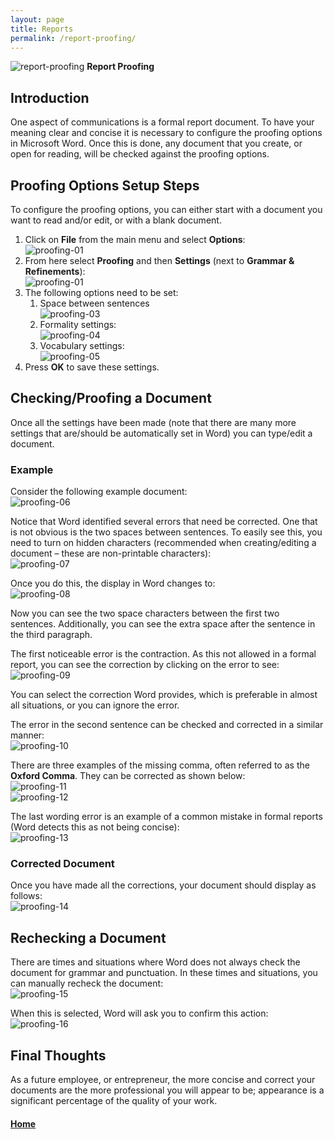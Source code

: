 ```yaml
---
layout: page
title: Reports
permalink: /report-proofing/
---
```


![report-proofing](images/hidden-character.png) **Report Proofing**

## Introduction
One aspect of communications is a formal report document. To have your meaning clear and concise it is necessary to configure the proofing options in Microsoft Word. Once this is done, any document that you create, or open for reading, will be checked against the proofing options.

## Proofing Options Setup Steps
To configure the proofing options, you can either start with a document you want to read and/or edit, or with a blank document.

1. Click on **File** from the main menu and select **Options**:<br>
![proofing-01](images/proofing-01.jpg)
2. From here select **Proofing** and then **Settings** (next to **Grammar & Refinements**):<br>
![proofing-01](images/proofing-02.jpg)
3. The following options need to be set:
    1. Space between sentences<br>
    ![proofing-03](images/proofing-03.jpg)
    2. Formality settings:<br>
    ![proofing-04](images/proofing-04.jpg)
    3. Vocabulary settings:<br>
    ![proofing-05](images/proofing-05.jpg)
4. Press **OK** to save these settings.

## Checking/Proofing a Document
Once all the settings have been made (note that there are many more settings that are/should be automatically set in Word) you can type/edit a document.

### Example
Consider the following example document:<br>
![proofing-06](images/proofing-06.jpg)

Notice that Word identified several errors that need be corrected. One that is not obvious is the two spaces between sentences. To easily see this, you need to turn on hidden characters (recommended when creating/editing a document – these are non-printable characters):<br>
![proofing-07](images/proofing-07.jpg)

Once you do this, the display in Word changes to:<br>
![proofing-08](images/proofing-08.jpg)

Now you can see the two space characters between the first two sentences. Additionally, you can see the extra space after the sentence in the third paragraph.

The first noticeable error is the contraction. As this not allowed in a formal report, you can see the correction by clicking on the error to see:<br>
![proofing-09](images/proofing-09.jpg)

You can select the correction Word provides, which is preferable in almost all situations, or you can ignore the error.

The error in the second sentence can be checked and corrected in a similar manner:<br>
![proofing-10](images/proofing-10.jpg)

There are three examples of the missing comma, often referred to as the **Oxford Comma**. They can be corrected as shown below:<br>
![proofing-11](images/proofing-11.jpg)<br>
![proofing-12](images/proofing-12.jpg)

The last wording error is an example of a common mistake in formal reports (Word detects this as not being concise):<br>
![proofing-13](images/proofing-13.jpg)

### Corrected Document
Once you have made all the corrections, your document should display as follows:<br>
![proofing-14](images/proofing-14.jpg)

## Rechecking a Document
There are times and situations where Word does not always check the document for grammar and punctuation. In these times and situations, you can manually recheck the document:<br>
![proofing-15](images/proofing-15.jpg)

When this is selected, Word will ask you to confirm this action:<br>
![proofing-16](images/proofing-16.jpg)

## Final Thoughts
As a future employee, or entrepreneur, the more concise and correct your documents are the more professional you will appear to be; appearance is a significant percentage of the quality of your work.

#### [Home](../)